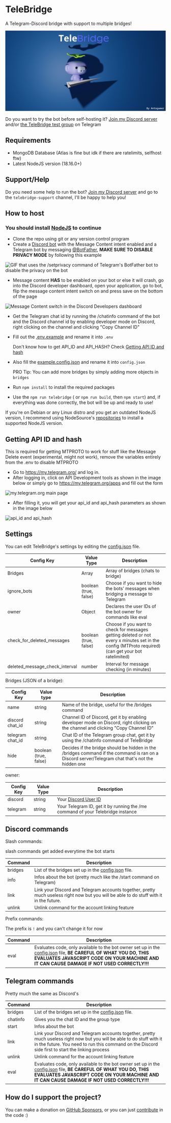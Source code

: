 # TeleBridge
A Telegram-Discord bridge with support to multiple bridges!

![TeleBridge Image](https://raw.githubusercontent.com/TeleBridge/.github/13b4764fbf73812d2342dde0063ce85cb69cc0d7/files/GitHub_Preview.png)

Do you want to try the bot before self-hosting it? [Join my Discord server](https://discord.com/invite/NKdSrmky6b) and/or [the TeleBridge test group](https://t.me/+FxQGfeA-C2hmYjA8) on Telegram

## Requirements
- MongoDB Database (Atlas is fine but idk if there are ratelimits, selfhost ftw)
- Latest NodeJS version (18.16.0+)

## Support/Help

Do you need some help to run the bot? [Join my Discord server](https://discord.com/invite/NKdSrmky6b) and go to the `telebridge-support` channel, I'll be happy to help you!

## How to host
### You should install [NodeJS](https://nodejs.org/en/) to continue
- Clone the repo using git or any version control program
- Create a [Discord bot](https://discord.com/developers/applications) with the Message Content intent enabled and a Telegram bot by messaging [@BotFather](https://t.me/BotFather), **MAKE SURE TO DISABLE PRIVACY MODE** by following this example


![GIF that uses the /setprivacy command of Telegram's BotFather bot to disable the privacy on the bot](https://github.com/TeleBridge/TeleBridge/assets/64664639/525149bc-6dab-4cb7-a80a-2c7d6ac9c3a8)


- Message content **HAS** to be enabled on your bot or else it will crash, go into the Discord developer dashboard, open your application, go to bot, flip the message content intent switch on and press save on the bottom of the page

![Message Content switch in the Discord Developers dashboard](https://cdn.antogamer.it/r/msedge_02pF29B5Bz.png)

- Get the Telegram chat id by running the /chatinfo command of the bot and the Discord channel id by enabling developer mode on Discord, right clicking on the channel and clicking "Copy Channel ID"
- Fill out the [.env.example](https://github.com/AntogamerYT/TeleBridge/blob/master/.env.example) and rename it into `.env`

    Don't know how to get API_ID and API_HASH? Check [Getting API ID and hash](https://github.com/TeleBridge/TeleBridge/tree/master#getting-api-id-and-hash)
- Also fill the [example.config.json](https://github.com/AntogamerYT/TeleBridge/blob/master/example.config.json) and rename it into `config.json`

    PRO Tip: You can add more bridges by simply adding more objects in `bridges`
- Run `npm install` to install the required packages
- Use the `npm run telebridge` ( or `npm run build`, then `npm start`) and, if everything was done correctly, the bot will be up and ready to use!

If you're on Debian or any Linux distro and you get an outdated NodeJS version, I recommend using NodeSource's [repositories](https://github.com/nodesource/distributions) to install a supported NodeJS version.

## Getting API ID and hash

This is required for getting MTPROTO to work for stuff like the Message Delete event (experimental, might not work), remove the variables entirely from the .env to disable MTPROTO

- Go to https://my.telegram.org/ and log in.
- After logging in, click on API Development tools as shown in the image below or simply go to https://my.telegram.org/apps and fill out the form

![my.telegram.org main page](https://github.com/TeleBridge/TeleBridge/assets/64664639/7733b339-717c-4061-bfdb-7f49502165d8)

- After filling it, you will get your api_id and api_hash parameters as shown in the image below

![api_id and api_hash](https://github.com/TeleBridge/TeleBridge/assets/64664639/fa4e91f4-7d5b-4408-804d-a14017d968e8)



## Settings

You can edit TeleBridge's settings by editing the [config.json](https://github.com/TeleBridge/TeleBridge/blob/master/example.config.json) file.


| Config Key | Value Type | Description                       |
|------------|------------|-----------------------------------|
| Bridges    | Array      | Array of bridges (chats to bridge)|
| ignore_bots | boolean (true, false) | Choose if you want to hide the bots' messages when bridging a message to Telegram |
| owner      | Object     | Declares the user IDs of the bot owner for commands like eval |
| check_for_deleted_messages | boolean (true, false) | Choose if you want to check for messages getting deleted or not every x minutes set in the config (MTProto required) (can get your bot ratelimited) |
| deleted_message_check_interval | number | Interval for message checking (in minutes) |


Bridges (JSON of a bridge):

| Config Key | Value type | Description                                       |
|--------------|------------|---------------------------------------------------|
| name         | string     | Name of the bridge, useful for the /bridges command|
| discord chat_id | string  | Channel ID of Discord, get it by enabling developer mode on Discord, right clicking on the channel and clicking "Copy Channel ID"|
| telegram chat_id | string | Chat ID of the Telegram group chat, get it by using the /chatinfo command of TeleBridge |
| hide | boolean (true, false) | Decides if the bridge should be hidden in the /bridges command if the command is ran on a Discord server/Telegram chat that's not the hidden one |

owner:

| Config Key | Value Type | Description |
| ---------- | ---------- | ---------|
| discord    | string     | Your [Discord User ID](https://support.discord.com/hc/en-us/articles/206346498-Where-can-I-find-my-User-Server-Message-ID-) |
| telegram   | string     | Your Telegram ID, get it by running the /me command of your Telebridge instance |

## Discord commands

Slash commands:

slash commands get added everytime the bot starts

| Command | Description |
|---------|-------------|
| bridges | List of the bridges set up in the [config.json](https://github.com/TeleBridge/TeleBridge/blob/master/example.config.json) file. |
| info    | Infos about the bot (pretty much like the /start command on Telegram) |
| link    | Link your Discord and Telegram accounts together, pretty much useless right now but you will be able to do stuff with it in the future. |
| unlink  | Unlink command for the account linking feature |

Prefix commands:

The prefix is `!` and you can't change it for now

| Command | Description |
|---------|-------------|
| eval    | Evaluates code, only available to the bot owner set up in the [config.json](https://github.com/TeleBridge/TeleBridge/blob/master/example.config.json) file, **BE CAREFUL OF WHAT YOU DO, THIS EVALUATES JAVASCRIPT CODE ON YOUR MACHINE AND IT CAN CAUSE DAMAGE IF NOT USED CORRECTLY!!!** |

## Telegram commands

Pretty much the same as Discord's

| Command | Description |
|---------|-------------|
| bridges | List of the bridges set up in the [config.json](https://github.com/TeleBridge/TeleBridge/blob/master/example.config.json) file. |
| chatinfo | Gives you the chat ID and the group type |
| start    | Infos about the bot |
| link    | Link your Discord and Telegram accounts together, pretty much useless right now but you will be able to do stuff with it in the future. You need to run this command on the Discord side first to start the linking process |
| unlink  | Unlink command for the account linking feature |
| eval | Evaluates code, only available to the bot owner set up in the [config.json](https://github.com/TeleBridge/TeleBridge/blob/master/example.config.json) file, **BE CAREFUL OF WHAT YOU DO, THIS EVALUATES JAVASCRIPT CODE ON YOUR MACHINE AND IT CAN CAUSE DAMAGE IF NOT USED CORRECTLY!!!** |

## How do I support the project?

You can make a donation on [GitHub Sponsors](https://github.com/sponsors/AntogamerYT), or you can just [contribute](https://github.com/TeleBridge/TeleBridge/pulls) in the code :)
